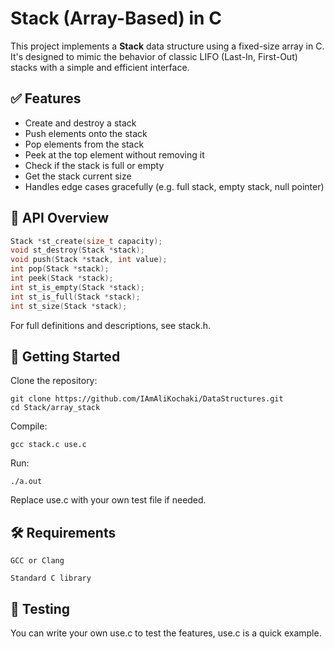 # Stack (Array-Based) in C

This project implements a **Stack** data structure using a fixed-size array in C. It's designed to mimic the behavior of classic LIFO (Last-In, First-Out) stacks with a simple and efficient interface.

## ✅ Features

- Create and destroy a stack
- Push elements onto the stack
- Pop elements from the stack
- Peek at the top element without removing it
- Check if the stack is full or empty
- Get the stack current size
- Handles edge cases gracefully (e.g. full stack, empty stack, null pointer)

## 🔧 API Overview

```c
Stack *st_create(size_t capacity);
void st_destroy(Stack *stack);
void push(Stack *stack, int value);
int pop(Stack *stack);
int peek(Stack *stack);
int st_is_empty(Stack *stack);
int st_is_full(Stack *stack);
int st_size(Stack *stack);
```
For full definitions and descriptions, see stack.h.

## 🚀 Getting Started

Clone the repository:

    git clone https://github.com/IAmAliKochaki/DataStructures.git
    cd Stack/array_stack

Compile:

    gcc stack.c use.c

Run:

    ./a.out

Replace use.c with your own test file if needed.

## 🛠️ Requirements

    GCC or Clang

    Standard C library

## 🧪 Testing

You can write your own use.c to test the features, use.c is a quick example.
